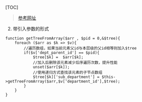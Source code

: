 [TOC]

> [参考网址](https://blog.csdn.net/sinat_36329815/article/details/73549702)



2. 带引入参数的形式
```
function getTreeFromArray($arr , $pid = 0,&$tree){
    foreach ($arr as $k => $v){
        //遍历数组，如果当前元素父id与本层级的父id相等则加入$tree
        if($v['dept_parent_id'] == $pid){
            $tree[$k] =  $arr[$k];
            //加入后删除该元素减少后序遍历次数，提升性能
            unset($arr[$k]);
            //使用递归方式查找该元素的子节点数组
            $tree[$k]['sub_department'] = $this->getTreeFromArray($arr,$v['department_id'],$tree);
        }
    }
}
```
